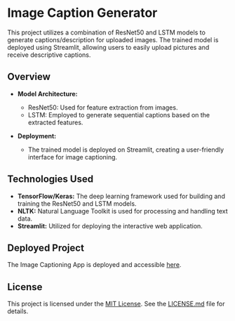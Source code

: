 # Image Caption Generator

This project utilizes a combination of ResNet50 and LSTM models to generate captions/description for uploaded images. The trained model is deployed using Streamlit, allowing users to easily upload pictures and receive descriptive captions.

## Overview

- **Model Architecture:**
  - ResNet50: Used for feature extraction from images.
  - LSTM: Employed to generate sequential captions based on the extracted features.

- **Deployment:**
  - The trained model is deployed on Streamlit, creating a user-friendly interface for image captioning.

## Technologies Used

- **TensorFlow/Keras:** The deep learning framework used for building and training the ResNet50 and LSTM models.
- **NLTK:** Natural Language Toolkit is used for processing and handling text data.
- **Streamlit:** Utilized for deploying the interactive web application.

## Deployed Project

The Image Captioning App is deployed and accessible [here](https://capgen.streamlit.app).

## License

This project is licensed under the [MIT License](LICENSE.md). See the [LICENSE.md](LICENSE.md) file for details.

